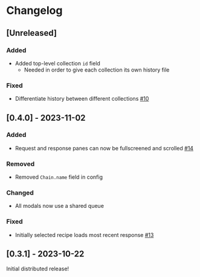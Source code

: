 # Changelog

## [Unreleased]

### Added

- Added top-level collection `id` field
  - Needed in order to give each collection its own history file

### Fixed

- Differentiate history between different collections [#10](https://github.com/LucasPickering/slumber/issues/10)

## [0.4.0] - 2023-11-02

### Added

- Request and response panes can now be fullscreened and scrolled [#14](https://github.com/LucasPickering/slumber/issues/14)

### Removed

- Removed `Chain.name` field in config

### Changed

- All modals now use a shared queue

### Fixed

- Initially selected recipe loads most recent response [#13](https://github.com/LucasPickering/slumber/issues/13)

## [0.3.1] - 2023-10-22

Initial distributed release!

